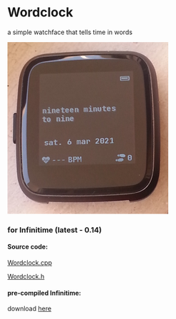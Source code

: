 # Wordclock
a simple watchface that tells time in words

![Wordclock](https://raw.githubusercontent.com/ZephyrLabs/Watchfaces/gh-pages/docs/Wordclock/Wordclock.png "Wordclock")

### for Infinitime (latest - 0.14)

#### Source code: 
[Wordclock.cpp](https://raw.githubusercontent.com/ZephyrLabs/Watchfaces/gh-pages/docs/Wordclock/Wordclock.cpp) 

[Wordclock.h](https://raw.githubusercontent.com/ZephyrLabs/Watchfaces/gh-pages/docs/Wordclock/Wordclock.h)

#### pre-compiled Infinitime: 
download [here](https://github.com/ZephyrLabs/Watchfaces/raw/gh-pages/docs/Breeze/pinetime-mcuboot-app-dfu-Wordclock.zip)